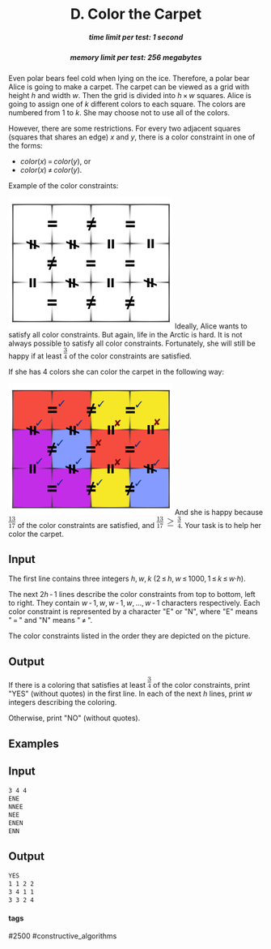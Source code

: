 <h1 style='text-align: center;'> D. Color the Carpet</h1>

<h5 style='text-align: center;'>time limit per test: 1 second</h5>
<h5 style='text-align: center;'>memory limit per test: 256 megabytes</h5>

Even polar bears feel cold when lying on the ice. Therefore, a polar bear Alice is going to make a carpet. The carpet can be viewed as a grid with height *h* and width *w*. Then the grid is divided into *h* × *w* squares. Alice is going to assign one of *k* different colors to each square. The colors are numbered from 1 to *k*. She may choose not to use all of the colors.

However, there are some restrictions. For every two adjacent squares (squares that shares an edge) *x* and *y*, there is a color constraint in one of the forms: 

* *color*(*x*) = *color*(*y*), or
* *color*(*x*) ≠ *color*(*y*).

Example of the color constraints:

 ![](images/1b2122d120f06d70d2ab0dfc9c9493c484288e26.png) Ideally, Alice wants to satisfy all color constraints. But again, life in the Arctic is hard. It is not always possible to satisfy all color constraints. Fortunately, she will still be happy if at least ![](images/9f39c6143dd624f0929d3babdfbb5bf8b5c45d6e.png) of the color constraints are satisfied. 

If she has 4 colors she can color the carpet in the following way:

 ![](images/fd48d657b49c7b595c4fdcc1226049c95debe004.png) And she is happy because ![](images/07efd5da4ab82227b92fedbb5166e1781ca19047.png) of the color constraints are satisfied, and ![](images/06df8fb560d1cc9566499a5a6c7f11bb8ed41486.png). Your task is to help her color the carpet.

## Input

The first line contains three integers *h*, *w*, *k* (2 ≤ *h*, *w* ≤ 1000, 1 ≤ *k* ≤ *w*·*h*).

The next 2*h* - 1 lines describe the color constraints from top to bottom, left to right. They contain *w* - 1, *w*, *w* - 1, *w*, ..., *w* - 1 characters respectively. Each color constraint is represented by a character "E" or "N", where "E" means " = " and "N" means " ≠ ".

The color constraints listed in the order they are depicted on the picture.

## Output

If there is a coloring that satisfies at least ![](images/9f39c6143dd624f0929d3babdfbb5bf8b5c45d6e.png) of the color constraints, print "YES" (without quotes) in the first line. In each of the next *h* lines, print *w* integers describing the coloring.

Otherwise, print "NO" (without quotes).

## Examples

## Input


```
3 4 4  
ENE  
NNEE  
NEE  
ENEN  
ENN  

```
## Output


```
YES  
1 1 2 2  
3 4 1 1  
3 3 2 4
```


#### tags 

#2500 #constructive_algorithms 